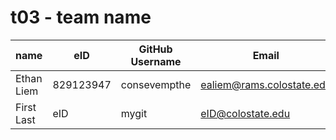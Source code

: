 # t03 - team name

| name | eID | GitHub Username | Email |
|------|-----|-----------------|-------|
| Ethan Liem | 829123947 | consevempthe | ealiem@rams.colostate.edu |
| First Last | eID | mygit | eID@colostate.edu |
